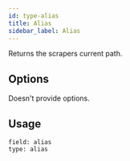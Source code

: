 ```yaml
---
id: type-alias
title: Alias
sidebar_label: Alias
---
```


Returns the scrapers current path.

## Options

Doesn't provide options.

## Usage

```
field: alias
type: alias
```
